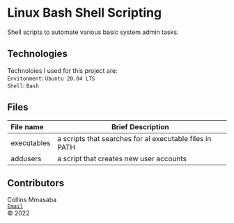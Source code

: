 # Linux Bash Shell Scripting

Shell scripts to automate various basic system admin tasks. <br/>

## Technologies
Technoloies I used for this project are: <br/>
`Envitonment`: `Ubuntu 20.04 LTS`<br/>
`Shell`: `Bash`<br/>

## Files

|**File name**| **Brief Description**|
|:-------------|----------------------|
|executables| a scripts that searches for al executable files in PATH|
|addusers| a script that creates new user accounts|

## Contributors
Collins Mmasaba<br/>
[`Email`](collins.mmasaba@azubiafrica.org)<br/>
© 2022
